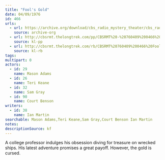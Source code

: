 ```yaml
---
title: "Fool's Gold"
date: 04/09/1976
id: 466
urls: 
  - url: https://archive.org/download/cbs_radio_mystery_theater/cbs_radio_mystery_theater-0451-0500.zip/cbs_radio_mystery_theater-0451-0500%2Fcbsrmt_0466_fools_gold.mp3
    source: archive-org
  - url: http://cbsrmt.thelongtrek.com/pp/CBSRMT%20-%20760409%200466%20Fool%27s%20Gold_pp.mp3
    source: kl-pp
  - url: http://cbsrmt.thelongtrek.com/rb/CBSRMT%20760409%200466%20Fool%27s%20Gold_wuwm.mp3
    source: kl-rb
tags: 
multipart: 0
actors:  
  - id: 29
    name: Mason Adams  
  - id: 26
    name: Teri Keane  
  - id: 32
    name: Sam Gray  
  - id: 90
    name: Court Benson
writers:  
  - id: 38
    name: Ian Martin
searchable: Mason Adams,Teri Keane,Sam Gray,Court Benson Ian Martin
notes: 
descriptionSource: kf
---
```

A college professor indulges his obsession diving for treasure on wrecked ships. His latest adventure promises a great payoff. However, the gold is cursed.